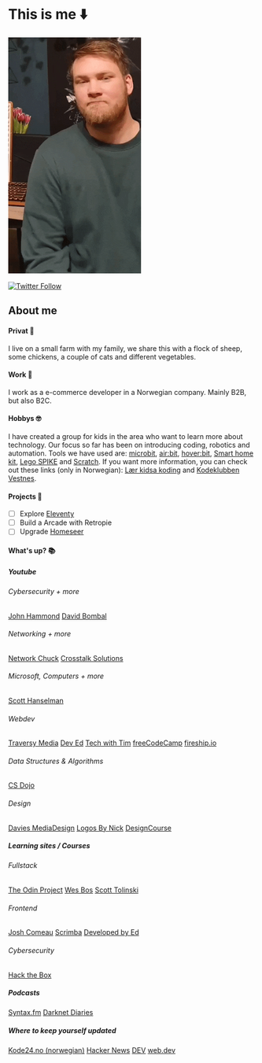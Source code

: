 # This is me :arrow_down:

![Chris](IMG_0027.GIF)

[![Twitter Follow](https://img.shields.io/badge/Instagram-E4405F?style=for-the-badge&logo=instagram&logoColor=white)](https://www.instagram.com/kystbonden/)

## About me
#### Privat :sheep:
I live on a small farm with my family, we share this with a flock of sheep, some chickens, a couple of cats and different vegetables. 

#### Work :construction_worker:
I work as a e-commerce developer in a Norwegian company. Mainly B2B, but also B2C.

#### Hobbys :nerd_face:
I have created a group for kids in the area who want to learn more about technology. Our focus so far has been on introducing coding, robotics and automation. Tools we have used are: [microbit](https://microbit.org/), [air:bit](https://www.makekit.no/airbit), [hover:bit](https://www.makekit.no/hoverbit), [Smart home kit](https://www.elecfreaks.com/micro-bit-smart-home-kit.html), [Lego SPIKE](https://education.lego.com/en-us/meetspikeprime) and [Scratch](https://scratch.mit.edu/). If you want more information, you can check out these links (only in Norwegian): [Lær kidsa koding](https://www.kidsakoder.no/) and [Kodeklubben Vestnes](http://kidsa.tech).

#### Projects :seedling:

- [ ] Explore [Eleventy](https://www.11ty.dev/)
- [ ] Build a Arcade with Retropie
- [ ] Upgrade [Homeseer](https://homeseer.com/)

#### What's up? :books:

##### Youtube

###### Cybersecurity + more 
[John Hammond](https://www.youtube.com/c/JohnHammond010)
[David Bombal](https://www.youtube.com/c/DavidBombal)

###### Networking + more
[Network Chuck](https://www.youtube.com/c/NetworkChuck/)
[Crosstalk Solutions](https://www.youtube.com/c/CrosstalkSolutions/)

###### Microsoft, Computers + more
[Scott Hanselman](https://www.youtube.com/c/shanselman/videos)

###### Webdev
[Traversy Media](https://www.youtube.com/c/TraversyMedia)
[Dev Ed](https://www.youtube.com/c/DevEd)
[Tech with Tim](https://www.youtube.com/c/TechWithTim)
[freeCodeCamp](https://www.youtube.com/c/Freecodecamp)
[fireship.io](https://www.youtube.com/c/Fireship)

###### Data Structures & Algorithms 
[CS Dojo](https://www.youtube.com/c/CSDojo)

###### Design
[Davies MediaDesign](https://www.youtube.com/c/DaViesMediaDesign/)
[Logos By Nick](https://www.youtube.com/c/LogosByNick)
[DesignCourse](https://www.youtube.com/c/DesignCourse)

##### Learning sites / Courses
###### Fullstack
[The Odin Project](https://www.theodinproject.com/)
[Wes Bos](https://wesbos.com/)
[Scott Tolinski](https://www.leveluptutorials.com/)

###### Frontend
[Josh Comeau](https://www.joshwcomeau.com/)
[Scrimba](https://scrimba.com/)
[Developed by Ed](https://developedbyed.com/)

###### Cybersecurity
[Hack the Box](https://www.hackthebox.eu/)

##### Podcasts
[Syntax.fm](https://syntax.fm/)
[Darknet Diaries](https://darknetdiaries.com/)

##### Where to keep yourself updated
[Kode24.no (norwegian)](https://www.kode24.no/)
[Hacker News](https://news.ycombinator.com/)
[DEV](https://dev.to/)
[web.dev](https://web.dev/)
